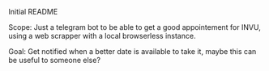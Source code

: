 Initial README

Scope:
Just a telegram bot to be able to get a good appointement for INVU, using a web scrapper with a local browserless instance.

Goal:
Get notified when a better date is available to take it, maybe this can be useful to someone else?